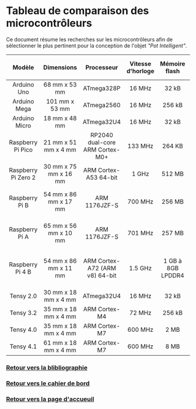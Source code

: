 # Tableau de comparaison des microcontrôleurs

Ce document résume les recherches sur les microcontrôleurs afin de sélectionner le plus pertinent pour la conception de l'objet *"Pot Intelligent"*.

| Modèle              | Dimensions              | Processeur                       | Vitesse d'horloge | Mémoire flash      | Tension de fonctionnement | Tension transférable | Nombre de pins Numérique | Nombre de pins Analogue | Connectivité                                         | Compatibilité aux shields | Ethernet/WiFi/Bluetooth                          | Prix     |
|:-------------------:|:-----------------------:|:--------------------------------:|:-----------------:|:------------------:|:-------------------------:|:--------------------:|:------------------------:|:-----------------------:|:----------------------------------------------------:|:-------------------------:|:------------------------------------------------:|:--------:|
| Arduino Uno         | 68 mm x 53 mm           | ATmega328P                       | 16 MHz            | 32 kB              | 12 V                      | 5 V                  | 14 (+ 6 PWM)             | 6                       | USB A                                                | Oui                       | Non (possibilité d’utiliser un shield)           | 20.00 €  |
| Arduino Mega        | 101 mm x 53 mm          | ATmega2560                       | 16 MHz            | 256 kB             | 12 V                      | 5 V                  | 54 (+ 15 PWM)            | 16                      | USB A                                                | Oui                       | Non (possibilité d’utiliser un shield)           | 40.00 €  |
| Arduino Micro       | 18 mm x 48 mm           | ATmega32U4                       | 16 MHz            | 32 kB              | 12 V                      | 5 V                  | 20 (+ 7 PWM)             | 12                      | Micro USB                                            | Non                       | Non (possibilité d’utiliser un shield)           | 20.00 €  |
| Raspberry Pi Pico   | 21 mm x 51 mm x 4 mm    | RP2040 dual-core ARM Cortex-M0+  | 133 MHz           | 264 KB             | 5 V                       | 5 V                  | 26                       |                         | Micro USB                                            | Non                       | Non                                              | 6.00 €   |
| Raspberry Pi Zero 2 | 30 mm x 75 mm x 16 mm   | ARM Cortex-A53 64-bit            | 1 GHz             | 512 MB             | 5 V                       | 5 V                  | 40                       |                         | Micro USB + Micro OTG + Micro HDMI                   | Non                       | Wifi + Bluetooth                                 | 15.00 €  |
| Raspberry Pi B      | 54 mm x 86 mm x 17 mm   | ARM 1176JZF-S                    | 700 MHz           | 256 MB             | 5 V                       | 5 V                  | 26                       |                         | 2 x USB B 2.0 + HDMI + 3 .5mm jack                   | Non                       | Oui (possiblité de connecté des dongles via USB) | 35.00 €  |
| Raspberry Pi A      | 65 mm x 56 mm x 10 mm   | ARM 1176JZF-S                    | 701 MHz           | 257 MB             | 5 V                       | 5 V                  | 40                       |                         | 1 x USB B 2.0 + HDMI + 3 .5mm jack                   | Non                       | Non                                              | 35.00 €  |
| Raspberry Pi 4 B    | 54 mm x 86 mm x 11 mm   | ARM Cortex-A72 (ARM v8) 64-bit   | 1.5 GHz           | 1 GB à 8GB LPDDR4  | 5 V                       | 5 V                  | 40                       |                         | 2 x  USB 3.0 + 2x micro HDMI + 3.5mm jack + Ethernet | Non                       | Oui                                              | 40.00 €  |
| Tensy 2.0           | 30 mm x 18 mm x 4 mm    | ATmega32U4                       | 16 MHz            | 32 kB              | 5 V                       | 5 V                  |                          |                         | Micro USB                                            | Oui                       | Non                                              | 16.00 €  |
| Tensy 3.2           | 35 mm x 18 mm x 4 mm    | ARM Cortex-M4                    | 72 MHz            | 256 kB             | 5 V                       | 5 V                  | 34 (+ 12 PWM)            | 21                      | Micro USB                                            | Oui                       | Non                                              | 23.00 €  |
| Tensy 4.0           | 35 mm x 18 mm x 4 mm    | ARM Cortex-M7                    | 600 MHz           | 2 MB               | 5 V                       | 5 V                  | 31 PWM                   | 14                      | Micro USB                                            | Oui                       | Non                                              | 23.00 €  |
| Tensy 4.1           | 61 mm x 18 mm x 4 mm    | ARM Cortex-M7                    | 600 MHz           | 8 MB               | 5 V                       | 5 V                  | 35 PWM                   | 18                      | Micro USB                                            | Oui                       | Ethernet                                         | 30.00 €  |

### [Retour vers la blibliographie](https://github.com/TeteNeuvyAlexandre/Projet-Agriculture-Urbaine/blob/main/Bibliographie/Bibliographie.md)

### [Retour vers le cahier de bord](https://github.com/TeteNeuvyAlexandre/Projet-Agriculture-Urbaine/blob/main/Cahier-de-Bord/CahierDeBord.md)

### [Retour vers la page d'accueuil](https://github.com/TeteNeuvyAlexandre/Projet-Agriculture-Urbaine)